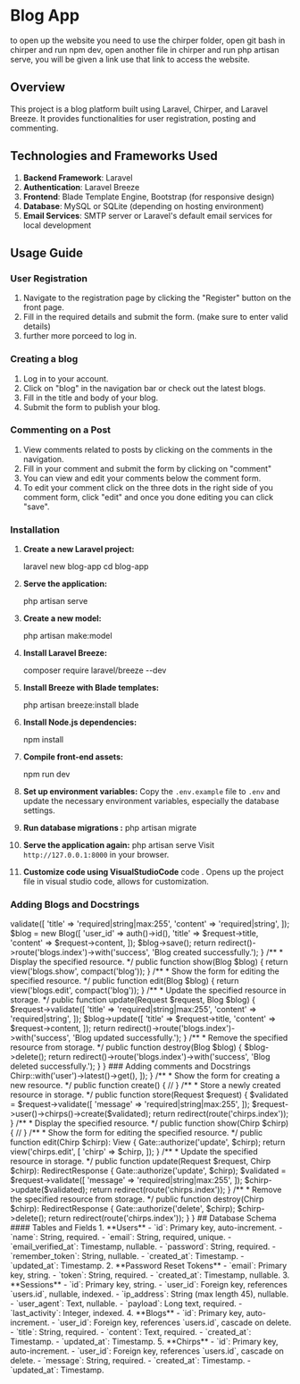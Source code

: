 # Blog App
to open up the website you need to use the chirper folder, open git bash in chirper and run npm dev, open another file in chirper and run php artisan serve, you will be given a link use that link to access the website.

## Overview
This project is a blog platform built using Laravel, Chirper, and Laravel Breeze. It provides functionalities for user registration, posting and commenting.

## Technologies and Frameworks Used
1. **Backend Framework**: Laravel
2. **Authentication**: Laravel Breeze
3. **Frontend**: Blade Template Engine, Bootstrap (for responsive design)
4. **Database**: MySQL or SQLite (depending on hosting environment)
5. **Email Services**: SMTP server or Laravel's default email services for local development

## Usage Guide

### User Registration
1. Navigate to the registration page by clicking the "Register" button on the front page.
2. Fill in the required details and submit the form. (make sure to enter valid details)
3. further more porceed to log in.

### Creating a blog
1. Log in to your account.
2. Click on "blog" in the navigation bar or check out the latest blogs.
3. Fill in the title and body of your blog.
4. Submit the form to publish your blog.

### Commenting on a Post
1. View comments related to posts by clicking on the comments in the navigation.
2. Fill in your comment and submit the form by clicking on "comment"
3. You can view and edit your comments below the comment form.
4. To edit your comment click on the three dots in the right side of you comment form, click "edit" and once you done editing you can click "save". 

### Installation

1. **Create a new Laravel project:**
    
    laravel new blog-app
    cd blog-app
   

2. **Serve the application:**
    
    php artisan serve
    

3. **Create a new model:**
   
    php artisan make:model


4. **Install Laravel Breeze:**
    
    composer require laravel/breeze --dev
    

5. **Install Breeze with Blade templates:**
    
    php artisan breeze:install blade
    

6. **Install Node.js dependencies:**
    
    npm install
   

7. **Compile front-end assets:**
    
    npm run dev
   

8. **Set up environment variables:**
    Copy the `.env.example` file to `.env` and update the necessary environment variables, especially the database settings.
    

9. **Run database migrations :**
    php artisan migrate 
    

10. **Serve the application again:**
    php artisan serve
    Visit `http://127.0.0.1:8000` in your browser.

11. **Customize code using VisualStudioCode**
    code .
 Opens up the project file in visual studio code, allows for customization.

### Adding Blogs and Docstrings
<?php

namespace App\Http\Controllers;

use App\Models\Blog;
use Illuminate\Http\Request;

class BlogController extends Controller
{
    /**
     * Display a listing of the resource.
     */
    public function index()
    {
        $blogs = Blog::all();
        return view('blogs.index', compact('blogs'));
    }

    /**
     * Show the form for creating a new resource.
     */
    public function create()
    {
        return view('blogs.create');
    }

    /**
     * Store a newly created resource in storage.
     */
    public function store(Request $request)
    {
        $request->validate([
            'title' => 'required|string|max:255',
            'content' => 'required|string',
        ]);

        $blog = new Blog([
            'user_id' => auth()->id(),
            'title' => $request->title,
            'content' => $request->content,
        ]);

        $blog->save();

        return redirect()->route('blogs.index')->with('success', 'Blog created successfully.');
    }

    /**
     * Display the specified resource.
     */
    public function show(Blog $blog)
    {
        return view('blogs.show', compact('blog'));
    }

    /**
     * Show the form for editing the specified resource.
     */
    public function edit(Blog $blog)
    {
        return view('blogs.edit', compact('blog'));
    }

    /**
     * Update the specified resource in storage.
     */
    public function update(Request $request, Blog $blog)
    {
        $request->validate([
            'title' => 'required|string|max:255',
            'content' => 'required|string',
        ]);

        $blog->update([
            'title' => $request->title,
            'content' => $request->content,
        ]);

        return redirect()->route('blogs.index')->with('success', 'Blog updated successfully.');
    }

    /**
     * Remove the specified resource from storage.
     */
    public function destroy(Blog $blog)
    {
        $blog->delete();

        return redirect()->route('blogs.index')->with('success', 'Blog deleted successfully.');
    }


    
}
### Adding comments and Docstrings
<?php

namespace App\Http\Controllers;

use App\Models\Chirp;
use Illuminate\Http\Request;
use Illuminate\Http\RedirectResponse;
use Illuminate\Support\Facades\Gate;
use Illuminate\View\View;

class ChirpController extends Controller
{
    /**
     * Display a listing of the resource.
     */
    public function index()
    {
        return view('chirps.index', [
            'chirps' => Chirp::with('user')->latest()->get(),
        ]);
    }

    /**
     * Show the form for creating a new resource.
     */
    public function create()
    {
        //
    }

    /**
     * Store a newly created resource in storage.
     */
    public function store(Request $request)
    {
        $validated = $request->validate([
            'message' => 'required|string|max:255',
        ]);
 
        $request->user()->chirps()->create($validated);
 
        return redirect(route('chirps.index'));
    }

    /**
     * Display the specified resource.
     */
    public function show(Chirp $chirp)
    {
        //
    }

    /**
     * Show the form for editing the specified resource.
     */
    public function edit(Chirp $chirp): View
    {
        Gate::authorize('update', $chirp);
 
        return view('chirps.edit', [
            'chirp' => $chirp,
        ]);
    }

    /**
     * Update the specified resource in storage.
     */
    public function update(Request $request, Chirp $chirp): RedirectResponse
    {
        Gate::authorize('update', $chirp);
 
        $validated = $request->validate([
            'message' => 'required|string|max:255',
        ]);
 
        $chirp->update($validated);
 
        return redirect(route('chirps.index'));
    }

    /**
     * Remove the specified resource from storage.
     */
    public function destroy(Chirp $chirp): RedirectResponse
    {
        Gate::authorize('delete', $chirp);
 
        $chirp->delete();
 
        return redirect(route('chirps.index'));
    }
}
## Database Schema

#### Tables and Fields

1. **Users**
    - `id`: Primary key, auto-increment.
    - `name`: String, required.
    - `email`: String, required, unique.
    - `email_verified_at`: Timestamp, nullable.
    - `password`: String, required.
    - `remember_token`: String, nullable.
    - `created_at`: Timestamp.
    - `updated_at`: Timestamp.

2. **Password Reset Tokens**
    - `email`: Primary key, string.
    - `token`: String, required.
    - `created_at`: Timestamp, nullable.

3. **Sessions**
    - `id`: Primary key, string.
    - `user_id`: Foreign key, references `users.id`, nullable, indexed.
    - `ip_address`: String (max length 45), nullable.
    - `user_agent`: Text, nullable.
    - `payload`: Long text, required.
    - `last_activity`: Integer, indexed.

4. **Blogs**
    - `id`: Primary key, auto-increment.
    - `user_id`: Foreign key, references `users.id`, cascade on delete.
    - `title`: String, required.
    - `content`: Text, required.
    - `created_at`: Timestamp.
    - `updated_at`: Timestamp.

5. **Chirps**
    - `id`: Primary key, auto-increment.
    - `user_id`: Foreign key, references `users.id`, cascade on delete.
    - `message`: String, required.
    - `created_at`: Timestamp.
    - `updated_at`: Timestamp.